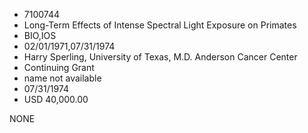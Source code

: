 * 7100744
* Long-Term Effects of Intense Spectral Light Exposure on     Primates
* BIO,IOS
* 02/01/1971,07/31/1974
* Harry Sperling, University of Texas, M.D. Anderson Cancer Center
* Continuing Grant
*   name not available
* 07/31/1974
* USD 40,000.00

NONE